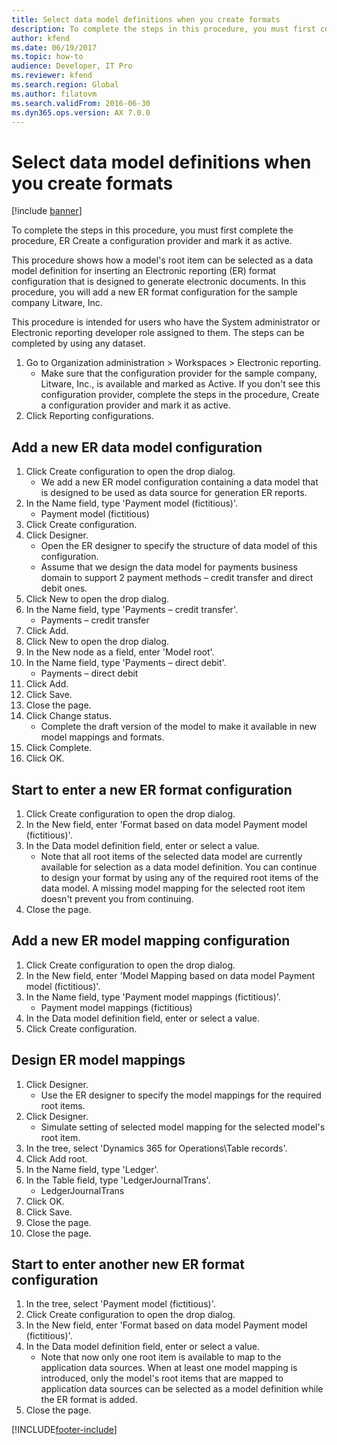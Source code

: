 ```yaml
---
title: Select data model definitions when you create formats
description: To complete the steps in this procedure, you must first complete the procedure, ER Create a configuration provider and mark it as active.
author: kfend
ms.date: 06/19/2017
ms.topic: how-to
audience: Developer, IT Pro
ms.reviewer: kfend
ms.search.region: Global
ms.author: filatovm
ms.search.validFrom: 2016-06-30
ms.dyn365.ops.version: AX 7.0.0
---
```

# Select data model definitions when you create formats

[!include [banner](../../includes/banner.md)]

To complete the steps in this procedure, you must first complete the procedure, ER Create a configuration provider and mark it as active. 

This procedure shows how a model's root item can be selected as a data model definition for inserting an Electronic reporting (ER) format configuration that is designed to generate electronic documents. In this procedure, you will add a new ER format configuration for the sample company Litware, Inc. 

This procedure is intended for users who have the System administrator or Electronic reporting developer role assigned to them. The steps can be completed by using any dataset.

1. Go to Organization administration > Workspaces > Electronic reporting.
    * Make sure that the configuration provider for the sample company, Litware, Inc., is available and marked as Active. If you don't see this configuration provider, complete the steps in the procedure, Create a configuration provider and mark it as active.  
2. Click Reporting configurations.

## Add a new ER data model configuration
1. Click Create configuration to open the drop dialog.
    * We add a new ER model configuration containing a data model that is designed to be used as data source for generation ER reports.  
2. In the Name field, type 'Payment model (fictitious)'.
    * Payment model (fictitious)  
3. Click Create configuration.
4. Click Designer.
    * Open the ER designer to specify the structure of data model of this configuration.  
    * Assume that we design the data model for payments business domain to support 2 payment methods – credit transfer and direct debit ones.  
5. Click New to open the drop dialog.
6. In the Name field, type 'Payments – credit transfer'.
    * Payments – credit transfer  
7. Click Add.
8. Click New to open the drop dialog.
9. In the New node as a field, enter 'Model root'.
10. In the Name field, type 'Payments – direct debit'.
    * Payments – direct debit  
11. Click Add.
12. Click Save.
13. Close the page.
14. Click Change status.
    * Complete the draft version of the model to make it available in new model mappings and formats.  
15. Click Complete.
16. Click OK.

## Start to enter a new ER format configuration
1. Click Create configuration to open the drop dialog.
2. In the New field, enter 'Format based on data model Payment model (fictitious)'.
3. In the Data model definition field, enter or select a value.
    * Note that all root items of the selected data model are currently available for selection as a data model definition. You can continue to design your format by using any of the required root items of the data model. A missing model mapping for the selected root item doesn't prevent you from continuing.  
4. Close the page.

## Add a new ER model mapping configuration
1. Click Create configuration to open the drop dialog.
2. In the New field, enter 'Model Mapping based on data model Payment model (fictitious)'.
3. In the Name field, type 'Payment model mappings (fictitious)'.
    * Payment model mappings (fictitious)  
4. In the Data model definition field, enter or select a value.
5. Click Create configuration.

## Design ER model mappings
1. Click Designer.
    * Use the ER designer to specify the model mappings for the required root items.  
2. Click Designer.
    * Simulate setting of selected model mapping for the selected model's root item.  
3. In the tree, select 'Dynamics 365 for Operations\Table records'.
4. Click Add root.
5. In the Name field, type 'Ledger'.
6. In the Table field, type 'LedgerJournalTrans'.
    * LedgerJournalTrans  
7. Click OK.
8. Click Save.
9. Close the page.
10. Close the page.

## Start to enter another new ER format configuration
1. In the tree, select 'Payment model (fictitious)'.
2. Click Create configuration to open the drop dialog.
3. In the New field, enter 'Format based on data model Payment model (fictitious)'.
4. In the Data model definition field, enter or select a value.
    * Note that now only one root item is available to map to the application data sources. When at least one model mapping is introduced, only the model's root items that are mapped to application data sources can be selected as a model definition while the ER format is added.   
5. Close the page.



[!INCLUDE[footer-include](../../../../includes/footer-banner.md)]
